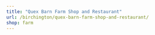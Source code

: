 ```yaml
---
title: "Quex Barn Farm Shop and Restaurant"
url: /birchington/quex-barn-farm-shop-and-restaurant/
shop: farm
---
```

